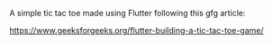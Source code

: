 A simple tic tac toe made using Flutter following this gfg article: 

https://www.geeksforgeeks.org/flutter-building-a-tic-tac-toe-game/
